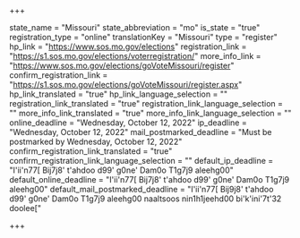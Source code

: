 +++

state_name = "Missouri"
state_abbreviation = "mo"
is_state = "true"
registration_type = "online"
translationKey = "Missouri"
type = "register"
hp_link = "https://www.sos.mo.gov/elections"
registration_link = "https://s1.sos.mo.gov/elections/voterregistration/"
more_info_link = "https://www.sos.mo.gov/elections/goVoteMissouri/register"
confirm_registration_link = "https://s1.sos.mo.gov/elections/goVoteMissouri/register.aspx"
hp_link_translated = "true"
hp_link_language_selection = ""
registration_link_translated = "true"
registration_link_language_selection = ""
more_info_link_translated = "true"
more_info_link_language_selection = ""
online_deadline = "Wednesday, October 12, 2022"
ip_deadline = "Wednesday, October 12, 2022"
mail_postmarked_deadline = "Must be postmarked by Wednesday, October 12, 2022"
confirm_registration_link_translated = "true"
confirm_registration_link_language_selection = ""
default_ip_deadline = "I'ii'n77[ Bij7j8' t'ahdoo d99' g0ne' Dam0o T1g7j9 aleehg00"
default_online_deadline = "I'ii'n77[ Bij7j8' t'ahdoo d99' g0ne' Dam0o T1g7j9 aleehg00"
default_mail_postmarked_deadline = "I'ii'n77[ Bij9j8' t'ahdoo d99' g0ne' Dam0o T1g7j9 aleehg00 naaltsoos nin1h1jeehd00 bi'k'ini'7t'32 doolee["

+++